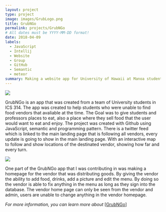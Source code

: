 ```yaml
---
layout: project
type: project
image: images/GrubLogo.png
title: GrubNGo
permalink: projects/GrubNGo
# All dates must be YYYY-MM-DD format!
date: 2018-04-09
labels:
  - JavaScript
  - Intellij
  - Website
  - Group
  - GitHub
  - Semantic
  - meteor
summary: Making a website app for University of Hawaii at Manoa students who need a place to eat
---
```


<img class="ui image" src="{{ site.baseurl }}/images/GrubNGo.jpg">


GrubNGo is an app that was created from a team of University students in ICS 314. The app was created to help students who were unable to find food vendors that avaliable at the time. The Goal was to give students and professors places to eat, also a place where they sell food that the user would want to eat and enjoy. The project was created with Github using JavaScript, semantic and programming pattern. There is a twitter feed which is linked to the main landing page that is following all vendors, every update is going to show in the main landing page. With an interactive map to follow and show locations of the destinated vendor, showing how far and every turn.


<img class="ui image" src="{{ site.baseurl }}/images/vendorhomepage.png">

One part of the GrubNGo app that I was contributing in was making a homepage for the vendor that was distributing goods. By giving the vendor the ability to add food, drinks, add a picture and edit the menu. By doing so the vendor is able to fix anything in the menu as long as they sign into the database. The vendor home page can only be seen from the vendor and admin, users are unable to change anything in the vendor homepage.

<i>For more information, you can learn more about </i> [[GrubNGo](https://grubngo.github.io/)]
